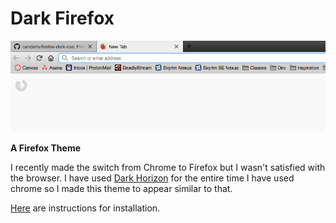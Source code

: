 # Dark Firefox
![example image](example.png)

**A Firefox Theme**

I recently made the switch from Chrome to Firefox but I wasn't satisfied with the browser.
I have used [Dark Horizon](https://chrome.google.com/webstore/detail/dark-horizon/ncjjeokpcnllmmbbipeaagmdpdpiadin) for the entire time I have used chrome so I made this theme to appear similar to that.

[Here](https://support.mozilla.org/en-US/questions/959024) are instructions for installation.
